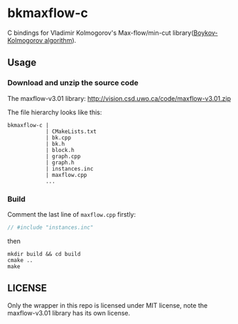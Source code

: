 # bkmaxflow-c
C bindings for Vladimir Kolmogorov's Max-flow/min-cut library([Boykov-Kolmogorov algorithm](http://www.csd.uwo.ca/faculty/yuri/Abstracts/pami04-abs.shtml)).

## Usage
### Download and unzip the source code
The maxflow-v3.01 library: http://vision.csd.uwo.ca/code/maxflow-v3.01.zip

The file hierarchy looks like this:
```
bkmaxflow-c |
            | CMakeLists.txt
            | bk.cpp
            | bk.h
            | block.h
            | graph.cpp
            | graph.h
            | instances.inc
            | maxflow.cpp
            ...
```

### Build
Comment the last line of `maxflow.cpp` firstly:
```c
// #include "instances.inc"
```
then
```shell
mkdir build && cd build
cmake ..
make
```

## LICENSE
Only the wrapper in this repo is licensed under MIT license, note the maxflow-v3.01 library has its own license.

